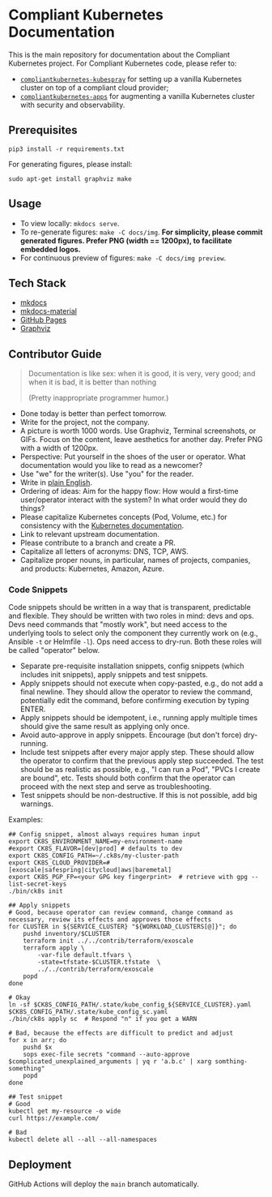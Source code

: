 # Compliant Kubernetes Documentation

This is the main repository for documentation about the Compliant Kubernetes project. For Compliant Kubernetes code, please refer to:

* [`compliantkubernetes-kubespray`](https://github.com/elastisys/compliantkubernetes-kubespray) for setting up a vanilla Kubernetes cluster on top of a compliant cloud provider;
* [`compliantkubernetes-apps`](https://github.com/elastisys/compliantkubernetes-apps) for augmenting a vanilla Kubernetes cluster with security and observability.

## Prerequisites

```
pip3 install -r requirements.txt
```

For generating figures, please install:

```
sudo apt-get install graphviz make
```

## Usage

* To view locally: `mkdocs serve`.
* To re-generate figures: `make -C docs/img`. **For simplicity, please commit generated figures. Prefer PNG (width == 1200px), to facilitate embedded logos.**
* For continuous preview of figures: `make -C docs/img preview`.

## Tech Stack

* [mkdocs](https://www.mkdocs.org/)
* [mkdocs-material](https://squidfunk.github.io/mkdocs-material/)
* [GitHub Pages](https://pages.github.com/)
* [Graphviz](https://graphviz.org/)

## Contributor Guide

> Documentation is like sex:
> when it is good, it is very, very good;
> and when it is bad, it is better than nothing
>
> (Pretty inappropriate programmer humor.)

* Done today is better than perfect tomorrow.
* Write for the project, not the company.
* A picture is worth 1000 words. Use Graphviz, Terminal screenshots, or GIFs. Focus on the content, leave aesthetics for another day. Prefer PNG with a width of 1200px.
* Perspective: Put yourself in the shoes of the user or operator. What documentation would you like to read as a newcomer?
* Use "we" for the writer(s). Use "you" for the reader.
* Write in [plain English](http://www.plainenglish.co.uk/how-to-write-in-plain-english.html).
* Ordering of ideas: Aim for the happy flow: How would a first-time user/operator interact with the system? In what order would they do things?
* Please capitalize Kubernetes concepts (Pod, Volume, etc.) for consistency with the [Kubernetes documentation](https://kubernetes.io/docs/concepts/workloads/pods/).
* Link to relevant upstream documentation.
* Please contribute to a branch and create a PR.
* Capitalize all letters of acronyms: DNS, TCP, AWS.
* Capitalize proper nouns, in particular, names of projects, companies, and products: Kubernetes, Amazon, Azure.

### Code Snippets

Code snippets should be written in a way that is transparent, predictable and flexible. They should be written with two roles in mind: devs and ops. Devs need commands that "mostly work", but need access to the underlying tools to select only the component they currently work on (e.g., Ansible `-t` or Helmfile `-l`). Ops need access to dry-run. Both these roles will be called "operator" below.

* Separate pre-requisite installation snippets, config snippets (which includes init snippets), apply snippets and test snippets.
* Apply snippets should not execute when copy-pasted, e.g., do not add a final newline. They should allow the operator to review the command, potentially edit the command, before confirming execution by typing ENTER.
* Apply snippets should be idempotent, i.e., running apply multiple times should give the same result as applying only once.
* Avoid auto-approve in apply snippets. Encourage (but don't force) dry-running.
* Include test snippets after every major apply step. These should allow the operator to confirm that the previous apply step succeeded. The test should be as realistic as possible, e.g., "I can run a Pod", "PVCs I create are bound", etc. Tests should both confirm that the operator can proceed with the next step and serve as troubleshooting.
* Test snippets should be non-destructive. If this is not possible, add big warnings.

Examples:

```
## Config snippet, almost always requires human input
export CK8S_ENVIRONMENT_NAME=my-environment-name
#export CK8S_FLAVOR=[dev|prod] # defaults to dev
export CK8S_CONFIG_PATH=~/.ck8s/my-cluster-path
export CK8S_CLOUD_PROVIDER=# [exoscale|safespring|citycloud|aws|baremetal]
export CK8S_PGP_FP=<your GPG key fingerprint>  # retrieve with gpg --list-secret-keys
./bin/ck8s init

## Apply snippets
# Good, because operator can review command, change command as necessary, review its effects and approves those effects
for CLUSTER in ${SERVICE_CLUSTER} "${WORKLOAD_CLUSTERS[@]}"; do
    pushd inventory/$CLUSTER
    terraform init ../../contrib/terraform/exoscale
    terraform apply \
        -var-file default.tfvars \
        -state=tfstate-$CLUSTER.tfstate  \
        ../../contrib/terraform/exoscale
    popd
done

# Okay
ln -sf $CK8S_CONFIG_PATH/.state/kube_config_${SERVICE_CLUSTER}.yaml $CK8S_CONFIG_PATH/.state/kube_config_sc.yaml
./bin/ck8s apply sc  # Respond "n" if you get a WARN

# Bad, because the effects are difficult to predict and adjust
for x in arr; do
    pushd $x
    sops exec-file secrets "command --auto-approve $complicated_unexplained_arguments | yq r 'a.b.c' | xarg somthing-something"
    popd
done

## Test snippet
# Good
kubectl get my-resource -o wide
curl https://example.com/

# Bad
kubectl delete all --all --all-namespaces
```

## Deployment

GitHub Actions will deploy the `main` branch automatically.
